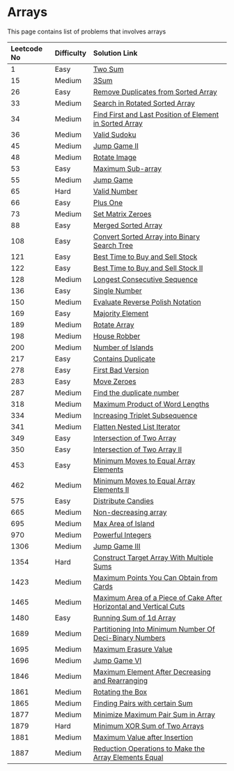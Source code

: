 # Arrays

This page contains list of problems that involves arrays

| Leetcode No | Difficulty | Solution Link |
| :--- | :--- | :--- |
| 1 | Easy | [Two Sum](../leetcode-easy/leetcode-1-two-sum.md) |
| 15 | Medium | [3Sum](../leetcode-medium/leetcode-15-3sum.md) |
| 26 | Easy | [Remove Duplicates from Sorted Array](../leetcode-easy/leetcode-26-remove-duplicates-from-sorted-array.md) |
| 33 | Medium | [Search in Rotated Sorted Array](../leetcode-medium/leetcode-33-search-in-rotated-sorted-array.md) |
| 34 | Medium | [Find First and Last Position of Element in Sorted Array](../leetcode-medium/leetcode-34-find-first-and-last-position-of-element-in-sorted-array.md) |
| 36 | Medium | [Valid Sudoku](../leetcode-medium/leetcode-36-valid-sudoku.md) |
| 45 | Medium | [Jump Game II](../leetcode-medium/leetcode-45-jump-game-ii.md) |
| 48 | Medium | [Rotate Image](../leetcode-medium/leetcode-48-rotate-image.md) |
| 53 | Easy | [Maximum Sub-array](../leetcode-easy/leetcode-53-maximum-subarray.md) |
| 55 | Medium | [Jump Game](../leetcode-medium/leetcode-55-jump-game.md) |
| 65 | Hard | [Valid Number](../leetcode-hard/leetcode-65-valid-number.md) |
| 66 | Easy | [Plus One](../leetcode-easy/leetcode-66-plus-one.md) |
| 73 | Medium | [Set Matrix Zeroes](../leetcode-medium/leetcode-73-set-matrix-zeroes.md) |
| 88 | Easy | [Merged Sorted Array](../leetcode-easy/leetcode-88-merge-sorted-array.md) |
| 108 | Easy | [Convert Sorted Array into Binary Search Tree](../leetcode-easy/leetcode-108-convert-sorted-array-to-binary-search-tree.md) |
| 121 | Easy | [Best Time to Buy and Sell Stock](../leetcode-easy/leetcode-121-best-time-to-buy-and-sell-stock.md) |
| 122 | Easy | [Best Time to Buy and Sell Stock II](../leetcode-easy/leetcode-122-best-time-to-buy-and-sell-stock-ii.md) |
| 128 | Medium | [Longest Consecutive Sequence](../leetcode-medium/leetcode-128-longest-consecutive-sequence.md) |
| 136 | Easy | [Single Number](../leetcode-easy/leetcode-136-single-number.md) |
| 150 | Medium | [Evaluate Reverse Polish Notation](../leetcode-medium/leetcode-150-evaluate-reverse-polish-notation.md) |
| 169 | Easy | [Majority Element](../leetcode-easy/leetcode-169-majority-element.md) |
| 189 | Medium | [Rotate Array](../leetcode-medium/leetcode-189-rotate-array.md) |
| 198 | Medium | [House Robber](../leetcode-medium/leetcode-198-house-robber.md) |
| 200 | Medium | [Number of Islands](../leetcode-medium/leetcode-200-number-of-islands.md) |
| 217 | Easy | [Contains Duplicate](../leetcode-easy/leetcode-217-contains-duplicate.md) |
| 278 | Easy | [First Bad Version](../leetcode-easy/leetcode-278-first-bad-version.md) |
| 283 | Easy | [Move Zeroes](../leetcode-easy/leetcode-283-move-zeroes.md) |
| 287 | Medium | [Find the duplicate number](../leetcode-medium/leetcode-287-find-the-duplicate-number.md) |
| 318 | Medium | [Maximum Product of Word Lengths](../leetcode-medium/leetcode-318-maximum-product-of-word-lengths.md) |
| 334 | Medium | [Increasing Triplet Subsequence](../leetcode-medium/leetcode-334-increasing-triplet-subsequence.md) |
| 341 | Medium | [Flatten Nested List Iterator](../leetcode-medium/leetcode-341-flatten-nested-list-iterator.md) |
| 349 | Easy | [Intersection of Two Array](../leetcode-easy/leetcode-349-intersection-of-two-arrays.md) |
| 350 | Easy | [Intersection of Two Array II](../leetcode-easy/leetcode-350-intersection-of-two-array-ii.md) |
| 453 | Easy | [Minimum Moves to Equal Array Elements](../leetcode-easy/leetcode-453-minimum-moves-to-equal-array-elements.md) |
| 462 | Medium | [Minimum Moves to Equal Array Elements II](../leetcode-medium/leetcode-462-minimum-moves-to-equal-array-elements-ii.md) |
| 575 | Easy | [Distribute Candies](../leetcode-easy/leetcode-575-distribute-candies.md) |
| 665 | Medium | [Non-decreasing array](../leetcode-medium/leetcode-665-non-decreasing-array.md) |
| 695 | Medium | [Max Area of Island](../leetcode-medium/leetcode-695-max-area-of-island.md) |
| 970 | Medium | [Powerful Integers](../leetcode-medium/leetcode-970-powerful-integers.md) |
| 1306 | Medium | [Jump Game III](../leetcode-medium/leetcode-1306-jump-game-iii.md) |
| 1354 | Hard  | [Construct Target Array With Multiple Sums](../leetcode-hard/leetcode-1354-construct-target-array-with-multiple-sums.md) |
| 1423 | Medium | [Maximum Points You Can Obtain from Cards](../leetcode-medium/leetcode-1423-maximum-points-you-can-obtain-from-cards.md) |
| 1465 | Medium | [Maximum Area of a Piece of Cake After Horizontal and Vertical Cuts](../leetcode-medium/leetcode-1465-maximum-area-of-a-piece-of-cake-after-horizontal-and-vertical-cuts.md) |
| 1480 | Easy | [Running Sum of 1d Array](../leetcode-easy/leetcode-1480-running-sum-of-1d-array.md) |
| 1689 | Medium | [Partitioning Into Minimum Number Of Deci-Binary Numbers](../leetcode-medium/leetcode-1689-partitioning-into-minimum-number-of-deci-binary-numbers.md) |
| 1695 | Medium | [Maximum Erasure Value](../leetcode-medium/leetcode-1695-maximum-erasure-value.md) |
| 1696 | Medium | [Jump Game VI](../leetcode-medium/leetcode-1696-jump-game-vi.md) |
| 1846 | Medium | [Maximum Element After Decreasing and Rearranging](../leetcode-medium/leetcode-1846-maximum-element-after-decreasing-and-rearranging.md) |
| 1861 | Medium | [Rotating the Box](../leetcode-medium/leetcode-1861-rotating-the-box.md) |
| 1865 | Medium | [Finding Pairs with certain Sum](../leetcode-medium/leetcode-1865-finding-pairs-with-a-certain-sum.md) |
| 1877 | Medium | [Minimize Maximum Pair Sum in Array](../leetcode-medium/leetcode-1877-minimize-maximum-pair-sum-in-array.md) |
| 1879 | Hard | [Minimum XOR Sum of Two Arrays](../leetcode-hard/leetcode-1879-minimum-xor-sum-of-two-arrays.md) |
| 1881 | Medium | [Maximum Value after Insertion](../leetcode-medium/leetcode-1881-maximum-value-after-insertion.md) |
| 1887 | Medium | [Reduction Operations to Make the Array Elements Equal](../leetcode-medium/leetcode-1887-reduction-operations-to-make-the-array-elements-equal.md) |



